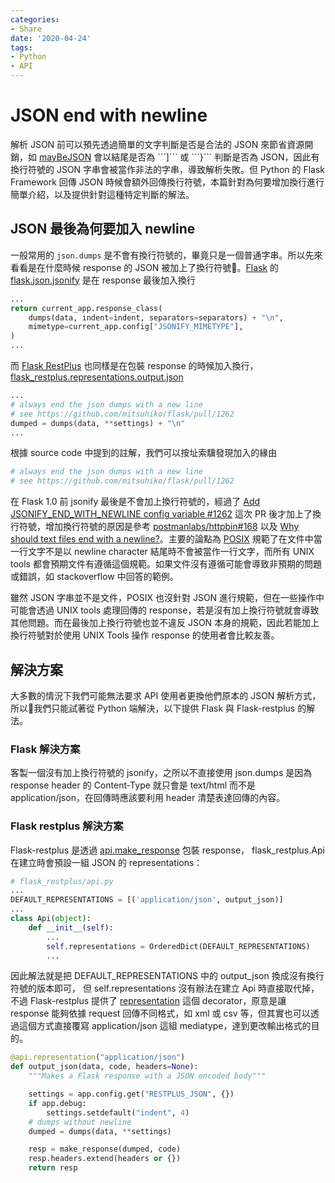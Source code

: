 ```yaml
---
categories:
- Share
date: '2020-04-24'
tags:
- Python
- API
---
```


# JSON end with newline

解析 JSON 前可以預先透過簡單的文字判斷是否是合法的 JSON 來節省資源開銷，如 [mayBeJSON](http://json-lib.sourceforge.net/apidocs/jdk15/net/sf/json/util/JSONUtils.html#mayBeJSON(java.lang.String)) 會以結尾是否為 ```]``` 或 ```}``` 判斷是否為 JSON，因此有換行符號的 JSON 字串會被當作非法的字串，導致解析失敗。但 Python 的 Flask Framework 回傳 JSON 時候會額外回傳換行符號，本篇針對為何要增加換行進行簡單介紹，以及提供針對這種特定判斷的解法。

## JSON 最後為何要加入 newline

一般常用的 ```json.dumps``` 是不會有換行符號的，畢竟只是一個普通字串。所以先來看看是在什麼時候 response 的 JSON 被加上了換行符號。[Flask](https://github.com/pallets/flask) 的 [flask.json.jsonify](https://github.com/pallets/flask/blob/master/src/flask/json/__init__.py#L306) 是在 response 最後加入換行

```python
...
return current_app.response_class(
    dumps(data, indent=indent, separators=separators) + "\n",
    mimetype=current_app.config["JSONIFY_MIMETYPE"],
)
...
```

而 [Flask RestPlus](https://github.com/noirbizarre/flask-restplus) 也同樣是在包裝 response 的時候加入換行，[flask_restplus.representations.output.json](https://github.com/noirbizarre/flask-restplus/blob/master/flask_restplus/representations.py#L25)

```python
...
# always end the json dumps with a new line
# see https://github.com/mitsuhiko/flask/pull/1262
dumped = dumps(data, **settings) + "\n"
...
```

根據 source code 中提到的註解，我們可以按址索驥發現加入的緣由

```python
# always end the json dumps with a new line
# see https://github.com/mitsuhiko/flask/pull/1262
```

在 Flask 1.0 前 jsonify 最後是不會加上換行符號的，經過了 [Add JSONIFY_END_WITH_NEWLINE config variable #1262](https://github.com/pallets/flask/pull/1262) 這次 PR 後才加上了換行符號，增加換行符號的原因是參考 [postmanlabs/httpbin#168](https://github.com/postmanlabs/httpbin/issues/168) 以及 [Why should text files end with a newline?](https://stackoverflow.com/questions/729692/why-should-text-files-end-with-a-newline)。主要的論點為 [POSIX](https://zh.wikipedia.org/wiki/%E5%8F%AF%E7%A7%BB%E6%A4%8D%E6%93%8D%E4%BD%9C%E7%B3%BB%E7%BB%9F%E6%8E%A5%E5%8F%A3) 規範了在文件中當一行文字不是以 newline character 結尾時不會被當作一行文字，而所有 UNIX tools 都會預期文件有遵循這個規範。如果文件沒有遵循可能會導致非預期的問題或錯誤，如 stackoverflow 中回答的範例。

雖然 JSON 字串並不是文件，POSIX 也沒針對 JSON 進行規範，但在一些操作中可能會透過 UNIX tools 處理回傳的 response，若是沒有加上換行符號就會導致其他問題。而在最後加上換行符號也並不違反 JSON 本身的規範，因此若能加上換行符號對於使用 UNIX Tools 操作 response 的使用者會比較友善。

## 解決方案

大多數的情況下我們可能無法要求 API 使用者更換他們原本的 JSON 解析方式，所以我們只能試著從 Python 端解決，以下提供 Flask 與 Flask-restplus 的解法。

### Flask 解決方案

客製一個沒有加上換行符號的 jsonify，之所以不直接使用 json.dumps 是因為 response header 的 Content-Type 就只會是 text/html 而不是 application/json，在回傳時應該要利用 header 清楚表達回傳的內容。

### Flask restplus 解決方案

Flask-restplus 是透過 [api.make_response](https://github.com/noirbizarre/flask-restplus/blob/master/flask_restplus/api.py#L346) 包裝 response， flask_restplus.Api 在建立時會預設一組 JSON 的 representations：

```python
# flask_restplus/api.py
...
DEFAULT_REPRESENTATIONS = [('application/json', output_json)]
...
class Api(object):
    def __init__(self):
        ...
        self.representations = OrderedDict(DEFAULT_REPRESENTATIONS)
        ...
```

因此解法就是把 DEFAULT_REPRESENTATIONS 中的 output_json 換成沒有換行符號的版本即可， 但 self.representations 沒有辦法在建立 Api 時直接取代掉，不過 Flask-restplus 提供了 [representation](https://flask-restplus.readthedocs.io/en/latest/api.html#flask_restplus.Api.representation) 這個 decorator，原意是讓 response 能夠依據 request 回傳不同格式，如 xml 或 csv 等，但其實也可以透過這個方式直接覆寫 application/json 這組 mediatype，達到更改輸出格式的目的。

```python
@api.representation("application/json")
def output_json(data, code, headers=None):
    """Makes a Flask response with a JSON encoded body"""

    settings = app.config.get("RESTPLUS_JSON", {})
    if app.debug:
        settings.setdefault("indent", 4)
    # dumps without newline
    dumped = dumps(data, **settings)

    resp = make_response(dumped, code)
    resp.headers.extend(headers or {})
    return resp
```